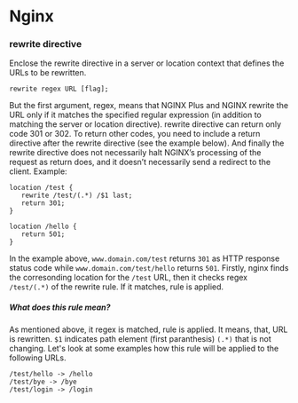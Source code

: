 # Nginx

### rewrite directive
Enclose the rewrite directive in a server or location context that defines the URLs to be rewritten. 
```
rewrite regex URL [flag];
```
But the first argument, regex, means that NGINX Plus and NGINX rewrite the URL only if it matches the specified regular expression (in addition to matching the server or location directive). 
rewrite directive can return only code 301 or 302. To return other codes, you need to include a return directive after the rewrite directive (see the example below). 
And finally the rewrite directive does not necessarily halt NGINX’s processing of the request as return does, and it doesn’t necessarily send a redirect to the client. 
Example:
```
location /test {
   rewrite /test/(.*) /$1 last;
   return 301;
}

location /hello {
   return 501;
}
```
In the example above, `www.domain.com/test` returns `301` as HTTP response status code while `www.domain.com/test/hello` returns `501`. Firstly, nginx finds the corresonding
location for the `/test` URL, then it checks regex `/test/(.*)`  of the rewrite rule. If it matches, rule is applied. 

##### What does this rule mean?
As mentioned above, it regex is matched, rule is applied. It means, that, URL is rewritten. `$1` indicates path element (first paranthesis) `(.*)` that is not changing.
Let's look at some examples how this rule will be applied to the following URLs.
```
/test/hello -> /hello
/test/bye -> /bye
/test/login -> /login
```

